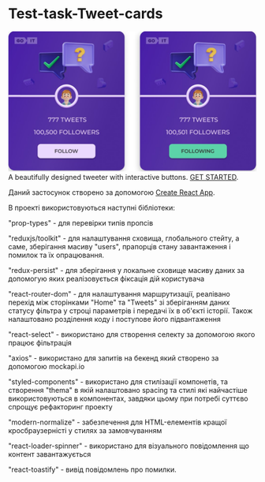 # Test-task-Tweet-cards

![Settings GitHub Actions permissions step 1](./assets/readmeImg.jpg) A
beautifully designed tweeter with interactive buttons.
[GET STARTED](https://a-novychenko.github.io/test-task-tweet-cards/).

Даний застосунок створено за допомогою
[Create React App](https://github.com/facebook/create-react-app).

В проекті використовуються наступні бібліотеки:

"prop-types" - для перевірки типів пропсів

"reduxjs/toolkit" - для налаштування сховища, глобального стейту, а саме,
зберігання масиву "users", прапорців стану завантаження і помилок та їх
опрацювання.

"redux-persist" - для зберігання у локальне сховище масиву даних за допомогую
яких реалізовується фіксація дій користувача

"react-router-dom" - для налаштування маршрутизації, реалівано перехід між
сторінками "Home" та "Tweets" зі зберіганням даних статусу фільтра у строці
параметрів і передачі їх в об'єкті історії. Також налаштовано розділення коду і
поступове його підвантаження

"react-select" - використано для створення селекту за допомогою якого працює
фільтрація

"axios" - використано для запитів на бекенд який створено за допомогою
mockapi.io

"styled-components" - використано для стилізації компонетів, та створення
"thema" в якій налаштовано spacing та стилі які найчастіше використовуються в
компонентах, завдяки цьому при потребі суттєво спрощує рефакторинг проекту

"modern-normalize" - забезпечення для HTML-елементів кращої кросбраузерністі у
стилях за замовчуванням

"react-loader-spinner" - використано для візуального повідомлення що контент
завантажується

"react-toastify" - вивід повідомлень про помилки.

